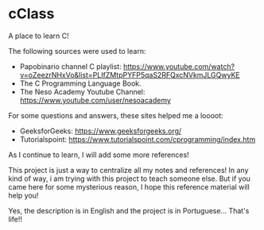 # cClass
A place to learn C!

The following sources were used to learn:
  - Papobinario channel C playlist: https://www.youtube.com/watch?v=oZeezrNHxVo&list=PLIfZMtpPYFP5qaS2RFQxcNVkmJLGQwyKE
  - The C Programming Language Book.
  - The Neso Academy Youtube Channel: https://www.youtube.com/user/nesoacademy

For some questions and answers, these sites helped me a loooot:
  - GeeksforGeeks: https://www.geeksforgeeks.org/
  - Tutorialspoint: https://www.tutorialspoint.com/cprogramming/index.htm

As I continue to learn, I will add some more references!

This project is just a way to centralize all my notes and references! In any kind of way, i am trying with this project to teach someone else. But if you came here for some mysterious reason, I hope this reference material will help you!

Yes, the description is in English and the project is in Portuguese... That's life!!
